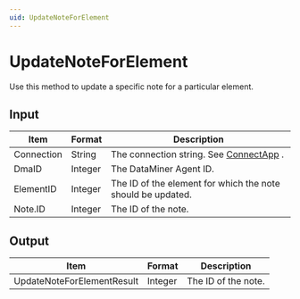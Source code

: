 ```yaml
---
uid: UpdateNoteForElement
---
```


# UpdateNoteForElement

Use this method to update a specific note for a particular element.

## Input

| Item       | Format  | Description                                                                          |
|------------|---------|--------------------------------------------------------------------------------------|
| Connection | String  | The connection string. See [ConnectApp](xref:ConnectApp) . |
| DmaID      | Integer | The DataMiner Agent ID.                                                              |
| ElementID  | Integer | The ID of the element for which the note should be updated.                          |
| Note.ID    | Integer | The ID of the note.                                                                  |

## Output

| Item                        | Format  | Description         |
|-----------------------------|---------|---------------------|
| UpdateNoteFor­ElementResult | Integer | The ID of the note. |

